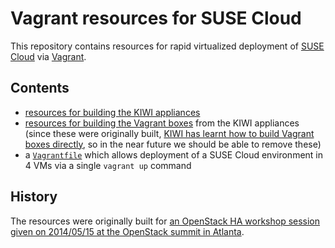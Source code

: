 # Vagrant resources for SUSE Cloud

This repository contains resources for rapid virtualized deployment of
[SUSE Cloud](https://www.suse.com/products/suse-cloud/) via
[Vagrant](http://www.vagrantup.com/).

## Contents

* [resources for building the KIWI appliances](kiwi/)
* [resources for building the Vagrant boxes](vagrant/) from the KIWI appliances
  (since these were originally built, [KIWI has learnt how to build Vagrant boxes
  directly](https://github.com/openSUSE/kiwi/pull/353), so in the near future
  we should be able to remove these)
* a [`Vagrantfile`](vagrant/Vagrantfile) which allows deployment of a SUSE Cloud
  environment in 4 VMs via a single `vagrant up` command

## History

The resources were originally built for
[an OpenStack HA workshop session given on 2014/05/15 at the OpenStack summit in Atlanta](http://www.hastexo.com/resources/presentations/automated-deployment-highly-available-openstack-cloud).
